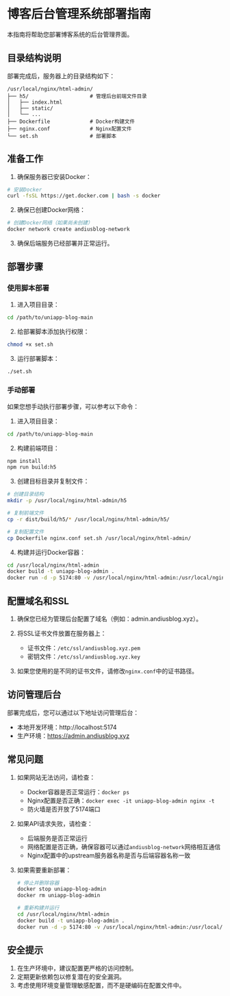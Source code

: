 # 博客后台管理系统部署指南

本指南将帮助您部署博客系统的后台管理界面。

## 目录结构说明

部署完成后，服务器上的目录结构如下：

```
/usr/local/nginx/html-admin/
├── h5/                    # 管理后台前端文件目录
│   ├── index.html
│   ├── static/
│   └── ...
├── Dockerfile             # Docker构建文件
├── nginx.conf             # Nginx配置文件
└── set.sh                 # 部署脚本
```

## 准备工作

1. 确保服务器已安装Docker：

```bash
# 安装Docker
curl -fsSL https://get.docker.com | bash -s docker
```

2. 确保已创建Docker网络：

```bash
# 创建Docker网络（如果尚未创建）
docker network create andiusblog-network
```

3. 确保后端服务已经部署并正常运行。

## 部署步骤

### 使用脚本部署

1. 进入项目目录：

```bash
cd /path/to/uniapp-blog-main
```

2. 给部署脚本添加执行权限：

```bash
chmod +x set.sh
```

3. 运行部署脚本：

```bash
./set.sh
```

### 手动部署

如果您想手动执行部署步骤，可以参考以下命令：

1. 进入项目目录：

```bash
cd /path/to/uniapp-blog-main
```

2. 构建前端项目：

```bash
npm install
npm run build:h5
```

3. 创建目标目录并复制文件：

```bash
# 创建目录结构
mkdir -p /usr/local/nginx/html-admin/h5

# 复制前端文件
cp -r dist/build/h5/* /usr/local/nginx/html-admin/h5/

# 复制配置文件
cp Dockerfile nginx.conf set.sh /usr/local/nginx/html-admin/
```

4. 构建并运行Docker容器：

```bash
cd /usr/local/nginx/html-admin
docker build -t uniapp-blog-admin .
docker run -d -p 5174:80 -v /usr/local/nginx/html-admin:/usr/local/nginx/html-admin --name uniapp-blog-admin --network andiusblog-network uniapp-blog-admin
```

## 配置域名和SSL

1. 确保您已经为管理后台配置了域名（例如：admin.andiusblog.xyz）。

2. 将SSL证书文件放置在服务器上：
   - 证书文件：`/etc/ssl/andiusblog.xyz.pem`
   - 密钥文件：`/etc/ssl/andiusblog.xyz.key`

3. 如果您使用的是不同的证书文件，请修改`nginx.conf`中的证书路径。

## 访问管理后台

部署完成后，您可以通过以下地址访问管理后台：

- 本地开发环境：http://localhost:5174
- 生产环境：https://admin.andiusblog.xyz

## 常见问题

1. 如果网站无法访问，请检查：
   - Docker容器是否正常运行：`docker ps`
   - Nginx配置是否正确：`docker exec -it uniapp-blog-admin nginx -t`
   - 防火墙是否开放了5174端口

2. 如果API请求失败，请检查：
   - 后端服务是否正常运行
   - 网络配置是否正确，确保容器可以通过`andiusblog-network`网络相互通信
   - Nginx配置中的upstream服务器名称是否与后端容器名称一致

3. 如果需要重新部署：
   ```bash
   # 停止并删除容器
   docker stop uniapp-blog-admin
   docker rm uniapp-blog-admin
   
   # 重新构建并运行
   cd /usr/local/nginx/html-admin
   docker build -t uniapp-blog-admin .
   docker run -d -p 5174:80 -v /usr/local/nginx/html-admin:/usr/local/nginx/html-admin --name uniapp-blog-admin --network andiusblog-network uniapp-blog-admin
   ```

## 安全提示

1. 在生产环境中，建议配置更严格的访问控制。
2. 定期更新依赖包以修复潜在的安全漏洞。
3. 考虑使用环境变量管理敏感配置，而不是硬编码在配置文件中。 